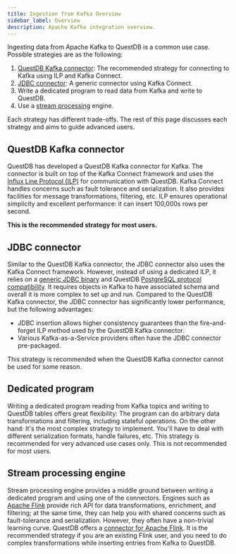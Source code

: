 ```yaml
---
title: Ingestion from Kafka Overview
sidebar_label: Overview
description: Apache Kafka integration overview.
---
```


Ingesting data from Apache Kafka to QuestDB is a common use case. Possible
strategies are as the following:

1. [QuestDB Kafka connector](/docs/third-party-tools/kafka/questdb-kafka/): The
   recommended strategy for connecting to Kafka using ILP and Kafka Connect.
2. [JDBC connector](/docs/third-party-tools/kafka/jdbc/): A generic connector
   using Kafka Connect.
3. Write a dedicated program to read data from Kafka and write to QuestDB.
4. Use a [stream processing](/glossary/stream-processing) engine.

Each strategy has different trade-offs. The rest of this page discusses each
strategy and aims to guide advanced users.

## QuestDB Kafka connector

QuestDB has developed a QuestDB Kafka connector for Kafka. The connector is
built on top of the Kafka Connect framework and uses the
[Influx Line Protocol (ILP)](/docs/develop/insert-data/#influxdb-line-protocol/)
for communication with QuestDB. Kafka Connect handles concerns such as fault
tolerance and serialization. It also provides facilities for message
transformations, filtering, etc. ILP ensures operational simplicity and
excellent performance: it can insert 100,000s rows per second.

**This is the recommended strategy for most users.**

## JDBC connector

Similar to the QuestDB Kafka connector, the JDBC connector also uses the Kafka
Connect framework. However, instead of using a dedicated ILP, it relies on a
[generic JDBC binary](/docs/third-party-tools/kafka/jdbc/) and QuestDB
[PostgreSQL protocol compatibility](/docs/develop/connect/#postgresql-wire-protocol).
It requires objects in Kafka to have associated schema and overall it is more
complex to set up and run. Compared to the QuestDB Kafka connector, the JDBC
connector has significantly lower performance, but the following advantages:

- JDBC insertion allows higher consistency guarantees than the fire-and-forget
  ILP method used by the QuestDB Kafka connector.
- Various Kafka-as-a-Service providers often have the JDBC connector
  pre-packaged.

This strategy is recommended when the QuestDB Kafka connector cannot be used for
some reason.

## Dedicated program

Writing a dedicated program reading from Kafka topics and writing to QuestDB
tables offers great flexibility: The program can do arbitrary data
transformations and filtering, including stateful operations. On the other hand:
It's the most complex strategy to implement. You'll have to deal with different
serialization formats, handle failures, etc. This strategy is recommended for
very advanced use cases only. This is not recommended for most users.

## Stream processing engine

Stream processing engine provides a middle ground between writing a dedicated
program and using one of the connectors. Engines such as
[Apache Flink](https://flink.apache.org/) provide rich API for data
transformations, enrichment, and filtering; at the same time, they can help you
with shared concerns such as fault-tolerance and serialization. However, they
often have a non-trivial learning curve. QuestDB offers a
[connector for Apache Flink](/docs/third-party-tools/flink/). It is the
recommended strategy if you are an existing Flink user, and you need to do
complex transformations while inserting entries from Kafka to QuestDB.
